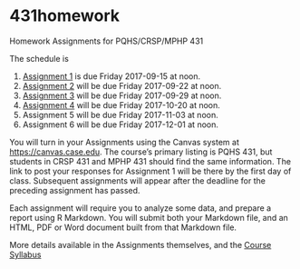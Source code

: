 # 431homework
Homework Assignments for PQHS/CRSP/MPHP 431

The schedule is

1. [Assignment 1](https://github.com/THOMASELOVE/431homework/blob/master/431-2017_assignment-1.md) is due Friday 2017-09-15 at noon.
2. [Assignment 2](https://github.com/THOMASELOVE/431homework/blob/master/431-2017_assignment-2.md) will be due Friday 2017-09-22 at noon.
3. [Assignment 3](https://github.com/THOMASELOVE/431homework/blob/master/431-2017_assignment-3.md) will be due Friday 2017-09-29 at noon.
4. [Assignment 4](https://github.com/THOMASELOVE/431homework/blob/master/431-2017_assignment-4.md) will be due Friday 2017-10-20 at noon.
5. Assignment 5 will be due Friday 2017-11-03 at noon.
6. Assignment 6 will be due Friday 2017-12-01 at noon.

You will turn in your Assignments using the Canvas system at https://canvas.case.edu. The course’s primary listing is PQHS 431, but students in CRSP 431 and MPHP 431 should find the same information. The link to post your responses for Assignment 1 will be there by the first day of class. Subsequent assignments will appear after the deadline for the preceding assignment has passed.

Each assignment will require you to analyze some data, and prepare a report using R Markdown. You will submit both your Markdown file, and an HTML, PDF or Word document built from that Markdown file.

More details available in the Assignments themselves, and the [Course Syllabus](https://thomaselove.github.io/431syllabus)
